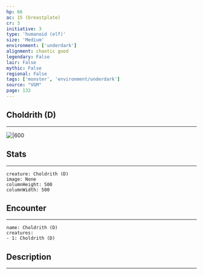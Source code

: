 ```yaml
---
hp: 66
ac: 15 (breastplate)
cr: 3
initiative: 3
type: 'humanoid (elf)'    
size: 'Medium'
environment: ['underdark']
alignment: chaotic good
legendary: False
lair: False
mythic: False
regional: False
tags: ['monster', 'environment/underdark']
source: "VGM"
page: 132
---
```


## Choldrith (D)
---

![|600](D:/Program%20Files/5e.tools/img/bestiary/VGM/Choldrith.jpg)

## Stats
---

```statblock
creature: Choldrith (D)
image: None
columnHeight: 500
columnWidth: 500
```

## Encounter
---

```encounter-table
name: Choldrith (D)
creatures:
- 1: Choldrith (D)
```

## Description
---




